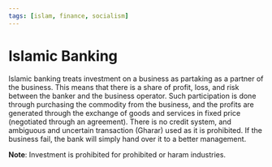 ```yaml
---
tags: [islam, finance, socialism]
---
```


# Islamic Banking

Islamic banking treats investment on a business as partaking as a partner of the
business. This means that there is a share of profit, loss, and risk between the
banker and the business operator. Such participation is done through purchasing
the commodity from the business, and the profits are generated through the
exchange of goods and services in fixed price (negotiated through an agreement).
There is no credit system, and ambiguous and uncertain transaction (Gharar) used
as it is prohibited. If the business fail, the bank will simply hand over it to
a better management.

**Note**: Investment is prohibited for prohibited or haram industries.
